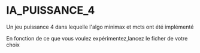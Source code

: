 # IA_PUISSANCE_4
Un jeu puissance 4 dans lequelle l'algo minimax et mcts ont été implémenté

En fonction de ce que vous voulez expérimentez,lancez le ficher de votre choix

